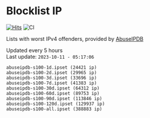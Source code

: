 # Blocklist IP

[![Hits](https://hits.seeyoufarm.com/api/count/incr/badge.svg?url=https%3A%2F%2Fgithub.com%2Fborestad%2Fblocklist-ip%2F&count_bg=%2379C83D&title_bg=%23555555&icon=&icon_color=%23E7E7E7&title=hits&edge_flat=false)](https://hits.seeyoufarm.com)  ![CI](https://img.shields.io/github/workflow/status/borestad/blocklist-ip/CI?style=flat-square)

Lists with worst IPv4 offenders, provided by [AbuseIPDB](https://www.abuseipdb.com/)

<!-- FOOTER-PLACEHOLDER -->
Updated every 5 hours<br>
Last update: `2023-10-11 - 05:17:06`
```
abuseipdb-s100-1d.ipset (24421 ip)
abuseipdb-s100-2d.ipset (29965 ip)
abuseipdb-s100-3d.ipset (33696 ip)
abuseipdb-s100-7d.ipset (41383 ip)
abuseipdb-s100-30d.ipset (64312 ip)
abuseipdb-s100-60d.ipset (89753 ip)
abuseipdb-s100-90d.ipset (113846 ip)
abuseipdb-s100-120d.ipset (129937 ip)
abuseipdb-s100-all.ipset (388883 ip)
```
